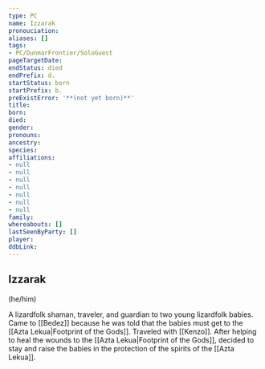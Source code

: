 ```yaml
---
type: PC
name: Izzarak
pronouciation:
aliases: []
tags:
- PC/DunmarFrontier/SoloGuest
pageTargetDate:
endStatus: died
endPrefix: d.
startStatus: born
startPrefix: b.
preExistError: '**(not yet born)**'
title:
born:
died:
gender:
pronouns:
ancestry:
species:
affiliations:
- null
- null
- null
- null
- null
- null
- null
family:
whereabouts: []
lastSeenByParty: []
player:
ddbLink:
---
```

## Izzarak
(he/him)

A lizardfolk shaman, traveler, and guardian to two young lizardfolk babies. Came to [[Bedez]] because he was told that the babies must get to the [[Azta Lekua|Footprint of the Gods]]. Traveled with [[Kenzo]]. After helping to heal the wounds to the [[Azta Lekua|Footprint of the Gods]], decided to stay and raise the babies in the protection of the spirits of the [[Azta Lekua]]. 